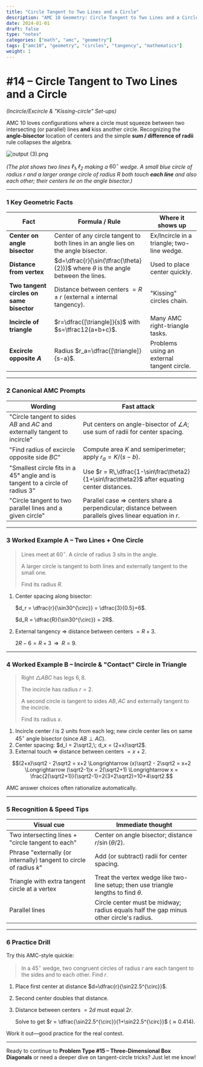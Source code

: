 ```yaml
---
title: "Circle Tangent to Two Lines and a Circle"
description: "AMC 10 Geometry: Circle Tangent to Two Lines and a Circle"
date: 2024-01-01
draft: false
type: "notes"
categories: ["math", "amc", "geometry"]
tags: ["amc10", "geometry", "circles", "tangency", "mathematics"]
weight: 1
---
```


# #14 – Circle Tangent to Two Lines and a Circle

*(Incircle/Excircle & "Kissing-circle" Set-ups)*

AMC 10 loves configurations where a circle must squeeze between two intersecting (or parallel) lines **and** kiss another circle.  Recognizing the **angle-bisector** location of centers and the simple **sum / difference of radii** rule collapses the algebra.

![output (3).png](#14%20%E2%80%93%20Circle%20Tangent%20to%20Two%20Lines%20and%20a%20Circle%20228936cc221480639ea1c2c8ddaf8a20/output_(3).png)

*(The plot shows two lines $\ell_1, \ell_2$ making a* $60^{\circ}$ *wedge.
A small blue circle of radius $r$ and a larger orange circle of radius $R$ both touch **each line** and also each other; their centers lie on the angle bisector.)*

---

### 1 Key Geometric Facts

| Fact | Formula / Rule | Where it shows up |
| --- | --- | --- |
| **Center on angle bisector** | Center of any circle tangent to both lines in an angle lies on the angle bisector. | Ex/Incircle in a triangle; two-line wedge. |
| **Distance from vertex** | $d=\dfrac{r}{\sin(\tfrac{\theta}{2})}$ where $\theta$ is the angle between the lines. | Used to place center quickly. |
| **Two tangent circles on same bisector** | Distance between centers $= R\pm r$ (external $\pm$ internal tangency). | "Kissing" circles chain. |
| **Incircle of triangle** | $r=\dfrac{[\triangle]}{s}$ with $s=\tfrac12(a+b+c)$. | Many AMC right-triangle tasks. |
| **Excircle opposite $A$** | Radius $r_a=\dfrac{[\triangle]}{s-a}$. | Problems using an external tangent circle. |

---

### 2 Canonical AMC Prompts

| Wording | Fast attack |
| --- | --- |
| "Circle tangent to sides $AB$ and $AC$ and externally tangent to incircle" | Put centers on angle-bisector of $\angle A$; use sum of radii for center spacing. |
| "Find radius of excircle opposite side $BC$" | Compute area $K$ and semiperimeter; apply $r_a=K/(s-b)$. |
| "Smallest circle fits in a 45° angle and is tangent to a circle of radius $3$" | Use $r = R\,\dfrac{1-\sin\frac\theta2}{1+\sin\frac\theta2}$ after equating center distances. |
| "Circle tangent to two parallel lines and a given circle" | Parallel case ⇒ centers share a perpendicular; distance between parallels gives linear equation in $r$. |

---

### 3 Worked Example A – Two Lines + One Circle

> Lines meet at $60^{\circ}$.  A circle of radius $3$ sits in the angle.
> 
> 
> A larger circle is tangent to both lines and externally tangent to the small one.
> 
> Find its radius $R$.
> 
1. Center spacing along bisector:
    
    $d_r = \dfrac{r}{\sin30^{\circ}} = \dfrac{3}{0.5}=6$.
    
    $d_R = \dfrac{R}{\sin30^{\circ}} = 2R$.
    
2. External tangency ⇒ distance between centers $=R+3$.
    
    $2R-6 = R+3 \;\;\Longrightarrow\;\; R = 9$.
    

---

### 4 Worked Example B – Incircle & "Contact" Circle in Triangle

> Right $\triangle ABC$ has legs $6,8$.
> 
> 
> The incircle has radius $r=2$.
> 
> A second circle is tangent to sides $AB,AC$ and externally tangent to the incircle.
> 
> Find its radius $x$.
> 
1. Incircle center $I$ is $2$ units from each leg; new circle center lies on same $45^{\circ}$ angle bisector (since $AB\perp AC$).
2. Center spacing: $d_I = 2\sqrt2,\; d_x = (2+x)\sqrt2$.
3. External touch ⇒ distance between centers $=x+2$.

$$(2+x)\sqrt2 - 2\sqrt2 = x+2  
\Longrightarrow  (x)\sqrt2 - 2\sqrt2 = x+2  
\Longrightarrow  (\sqrt2-1)x = 2(\sqrt2+1)  
\Longrightarrow  x = \frac{2(\sqrt2+1)}{\sqrt2-1}=2(3+2\sqrt2)=10+4\sqrt2.$$

AMC answer choices often rationalize automatically.

---

### 5 Recognition & Speed Tips

| Visual cue | Immediate thought |
| --- | --- |
| Two intersecting lines + "circle tangent to each" | Center on angle bisector; distance $r/\sin(\theta/2)$. |
| Phrase "externally (or internally) tangent to circle of radius $k$" | Add (or subtract) radii for center spacing. |
| Triangle with extra tangent circle at a vertex | Treat the vertex wedge like two-line setup; then use triangle lengths to find $\theta$. |
| Parallel lines | Circle center must be midway; radius equals half the gap minus other circle's radius. |

---

### 6 Practice Drill

Try this AMC-style quickie:

> In a $45^{\circ}$ wedge, two congruent circles of radius $r$ are each tangent to the sides and to each other.  Find $r$.
> 
1. Place first center at distance $d=\dfrac{r}{\sin22.5^{\circ}}$.
2. Second center doubles that distance.
3. Distance between centers $=2d$ must equal $2r$.
    
    Solve to get $r = \dfrac{\sin22.5^{\circ}}{1+\sin22.5^{\circ}}$ ($\approx 0.414$).
    

Work it out—good practice for the real contest.

---

Ready to continue to **Problem Type #15 – Three-Dimensional Box Diagonals** or need a deeper dive on tangent-circle tricks? Just let me know!